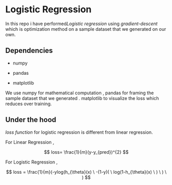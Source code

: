 # Logistic Regression

In this repo i have performed*Logistic regression* using *gradient-descent* which is optimization method on a sample dataset that we generated on our own.

## Dependencies

- numpy

- pandas

- matplotlib

We use numpy for mathematical computation , pandas for framing the sample dataset that we generated . matplotlib to visualize the loss which reduces over training.

## Under the hood

 *loss function* for logistic regression is different from linear regression.

For Linear Regression ,


$$ loss= \frac{1}{m}(y-y_{pred})^{2} $$


For Logistic Regression ,

$$ loss = \frac{1}{m}(-ylog(h_{\theta}(x) \ -(1-y)( \ log(1-h_{\theta}(x) \ ) \ ) \ ) $$




